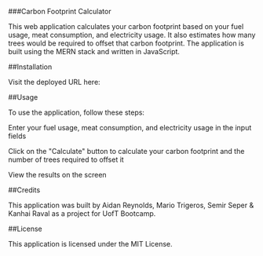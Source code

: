 ###Carbon Footprint Calculator

This web application calculates your carbon footprint based on your fuel usage, meat consumption, and electricity usage. It also estimates how many trees would be required to offset that carbon footprint. The application is built using the MERN stack and written in JavaScript.

##Installation

Visit the deployed URL here:

##Usage

To use the application, follow these steps:

Enter your fuel usage, meat consumption, and electricity usage in the input fields

Click on the "Calculate" button to calculate your carbon footprint and the number of trees required to offset it

View the results on the screen

##Credits

This application was built by Aidan Reynolds, Mario Trigeros, Semir Seper & Kanhai Raval as a project for UofT Bootcamp.

##License

This application is licensed under the MIT License.